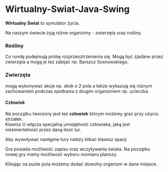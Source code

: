 # Wirtualny-Swiat-Java-Swing

**Wirtualny Świat** to symulator życia. 

Na naszym świecie żyją różne organizmy - zwierzęta oraz rośliny.  

### **Rośliny** 
Co rundę podejmują próbę rozprzesztrzenienia się. Mogą być zjadane przez zwierzęta a mogą je też zabijać np. Barszcz Sosnowskiego.   

### **Zwierzęta**  
mogą wykonywać akcje np. skok o 2 pola a także wykazują się różnym zachowaniem podczas spotkania z drugim organizmem np. ucieczka.   

#### **Człowiek**
Na początku tworzony jest też **człowiek** którym możemy grać przy użyciu strzałek.  
Klawisz U włącza specjalną umiejętność człowieka, jaką jest nieśmiertelność przez daną ilość tur.  

Aby wywoływać następne tury należy klikać klawisz spacji

Gra posiada możliwość zapisu oraz wczytywania świata. Na początku nowej gry mamy możliwość wyboru rozmiaru planszy.

Klikając na puste pola możemy dodać dowolny organizm w dane miejsce.
